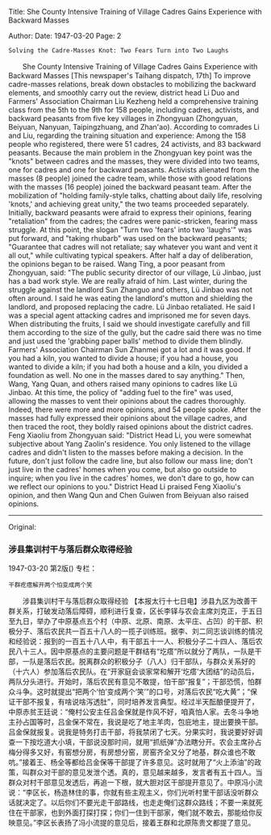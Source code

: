 Title: She County Intensive Training of Village Cadres Gains Experience with Backward Masses

Author:
Date: 1947-03-20
Page: 2

    Solving the Cadre-Masses Knot: Two Fears Turn into Two Laughs
　　She County Intensive Training of Village Cadres Gains Experience with Backward Masses
    [This newspaper's Taihang dispatch, 17th] To improve cadre-masses relations, break down obstacles to mobilizing the backward elements, and smoothly carry out the review, district head Li Duo and Farmers' Association Chairman Liu Kezheng held a comprehensive training class from the 5th to the 9th for 158 people, including cadres, activists, and backward peasants from five key villages in Zhongyuan (Zhongyuan, Beiyuan, Nanyuan, Taipingzhuang, and Zhan'ao). According to comrades Li and Liu, regarding the training situation and experience: Among the 158 people who registered, there were 51 cadres, 24 activists, and 83 backward peasants. Because the main problem in the Zhongyuan key point was the "knots" between cadres and the masses, they were divided into two teams, one for cadres and one for backward peasants. Activists alienated from the masses (8 people) joined the cadre team, while those with good relations with the masses (16 people) joined the backward peasant team. After the mobilization of "holding family-style talks, chatting about daily life, resolving 'knots,' and achieving great unity," the two teams proceeded separately. Initially, backward peasants were afraid to express their opinions, fearing "retaliation" from the cadres; the cadres were panic-stricken, fearing mass struggle. At this point, the slogan "Turn two 'fears' into two 'laughs'" was put forward, and "taking rhubarb" was used on the backward peasants; "Guarantee that cadres will not retaliate; say whatever you want and vent it all out," while cultivating typical speakers. After half a day of deliberation, the opinions began to be raised. Wang Ting, a poor peasant from Zhongyuan, said: "The public security director of our village, Lü Jinbao, just has a bad work style. We are really afraid of him. Last winter, during the struggle against the landlord Sun Zhanguo and others, Lü Jinbao was not often around. I said he was eating the landlord's mutton and shielding the landlord, and proposed replacing the cadre. Lü Jinbao retaliated. He said I was a special agent attacking cadres and imprisoned me for seven days. When distributing the fruits, I said we should investigate carefully and fill them according to the size of the gully, but the cadre said there was no time and just used the 'grabbing paper balls' method to divide them blindly. Farmers' Association Chairman Sun Zhanmei got a lot and it was good. If you had a kiln, you wanted to divide a house; if you had a house, you wanted to divide a kiln; if you had both a house and a kiln, you divided a foundation as well. No one in the masses dared to say anything." Then, Wang, Yang Quan, and others raised many opinions to cadres like Lü Jinbao. At this time, the policy of "adding fuel to the fire" was used, allowing the masses to vent their opinions about the cadres thoroughly. Indeed, there were more and more opinions, and 54 people spoke. After the masses had fully expressed their opinions about the village cadres, and then traced the root, they boldly raised opinions about the district cadres. Feng Xiaoliu from Zhongyuan said: "District Head Li, you were somewhat subjective about Yang Zaolin's residence. You only listened to the village cadres and didn't listen to the masses before making a decision. In the future, don't just follow the cadre line, but also follow our mass line; don't just live in the cadres' homes when you come, but also go outside to inquire; when you live in the cadres' homes, we don't dare to go, how can we reflect our opinions to you." District Head Li praised Feng Xiaoliu's opinion, and then Wang Qun and Chen Guiwen from Beiyuan also raised opinions.



<hr /> 

Original: 


### 涉县集训村干与落后群众取得经验

1947-03-20
第2版()
专栏：

    干群疙瘩解开两个怕变成两个笑
　　涉县集训村干与落后群众取得经验
    【本报太行十七日电】涉县九区为改善干群关系，打破发动落后障碍，顺利进行复查，区长李铎与农会主席刘克正，于五日至九日，举办了中原基点五个村（中原、北原、南原、太平庄、占凹）的干部、积极分子、落后农民共一百五十八人的一揽子训练班。据李、刘二同志谈训练的情况和经验说：报到的一百五十八人中，有干部五十一人、积极分子二十四人、落后农民八十三人。因中原基点的主要问题是干群结有“圪瘩”所以就分了两队，一队是干部，一队是落后农民。脱离群众的积极分子（八人）归干部队，与群众关系好的（十六人）参加落后农民队。在“开家庭会谈家常和解开‘圪瘩’大团结”的动员后，两队分头进行。开始时，落后农民有意见不敢提，怕干部“报复”；干部恐慌，怕群众斗争。这时就提出“把两个‘怕’变成两个‘笑’”的口号，对落后农民“吃大黄”；“保证干部不报复，有啥说啥泻透肚”，同时培养发言典型。经过半天酝酿便提开了，中原赤贫王廷说：“俺村公安主任吕金保就是作风不好，咱真怕人家。去冬斗争地主孙占国等时，吕金保不常在，我说是吃了地主羊肉，包庇地主，提出要换干部。吕金保就报复。说我是特务打击干部，将我禁闭了七天。分果实时，我说要好好调查一下按圪道大小填，干部说没那时间，就用“抓纸弹”办法瞎分开。农会主席孙占梅分得多又好，有窑想分房，有房想分窑，房窑齐全又分了地基，群众谁也不敢吭。”接着王、杨全等都给吕金保等干部提了许多意见。这时就用了“火上添油”的政策，叫群众对干部的意见发泄个透。真的，意见越来越多，发言者有五十四人。当群众对村干部意见发透后，再追一下根，就大胆对区干部提开意见了。中原冯小流说：“李区长，杨造林住的事，你就有些主观主义，你们光听村里干部话没听群众话就决定了。以后你们不要光走干部路线，也走走俺们这群众路线；不要一来就死住在干部家，也到外面打探打探；你们一住到干部家，俺们就不敢去，那能给你反映意见。”李区长表扬了冯小流提的意见后，接着王群和北原陈贵文都提了意见。
